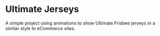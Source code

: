 # Ultimate Jerseys

A simple project using animations to show Ultimate Frisbee jerseys in a similar style to eCommerce sites. 
